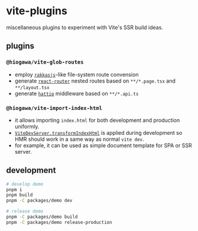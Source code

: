 # vite-plugins

miscellaneous plugins to experiment with Vite's SSR build ideas.

## plugins

### `@hiogawa/vite-glob-routes`

- employ [`rakkasjs`](https://github.com/rakkasjs/rakkasjs)-like file-system route convension
- generate [`react-router`](https://github.com/remix-run/react-router) nested routes based on `**/*.page.tsx` and `**/layout.tsx`
- generate [`hattip`](https://github.com/hattipjs/hattip) middleware based on `**/*.api.ts`

### `@hiogawa/vite-import-index-html`

- it allows importing `index.html` for both development and production uniformly.
- [`ViteDevServer.transformIndexHtml`](https://vitejs.dev/guide/api-javascript.html#vitedevserver) is applied during development so HMR should work in a same way as normal `vite dev`.
- for example, it can be used as simple document template for SPA or SSR server.

## development

```sh
# develop demo
pnpm i
pnpm build
pnpm -C packages/demo dev

# release demo
pnpm -C packages/demo build
pnpm -C packages/demo release-production
```

